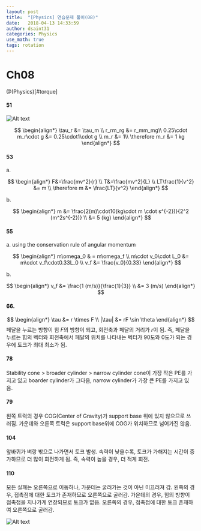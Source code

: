 ```yaml
---
layout: post
title:  "[Physics] 연습문제 풀이(08)"
date:   2018-04-13 14:33:59
author: dsaint31
categories: Physics
use_math: true
tags: rotation
---
```


# Ch08
@(Physics)[#torque]

#### 51

![Alt text](https://docs.google.com/drawings/d/e/2PACX-1vTRB-eQgNwaw-Q6Ds3ZfjqQ8SVMLTF1f7V09R_c_sl_VaTyC6dvMbL_x3I2NI9j6A8YazjaKK-qz9sM/pub?w=387&h=239)

$$
\begin{align*}
\tau_r &= \tau_m \\
r_rm_rg &= r_mm_mg\\
0.25\cdot m_r\cdot g &= 0.25\cdot1\cdot g \\
 m_r &= 1\\
 \therefore m_r &= 1 kg
\end{align*}
$$

#### 53

a.

$$
\begin{align*}
F&=\frac{mv^2}{r} \\
T&=\frac{mv^2}{L} \\
LT\frac{1}{v^2} &= m \\
\therefore m &= \frac{LT}{v^2}
\end{align*}
$$

b.

$$
\begin{align*}
m &= \frac{2(m)\cdot10(kg\cdot m \cdot s^{-2})}{2^2 (m^2s^{-2})} \\
&= 5 (kg)
\end{align*}
$$

#### 55

a.
using the conservation rule of angular momentum

$$
\begin{align*}
m\omega_0 & = m\omega_f \\
m\cdot v_0\cdot L_0 &= m\cdot v_f\cdot0.33L_0 \\
v_f &= \frac{v_0}{0.33}
\end{align*}
$$

b.

$$
\begin{align*}
v_f  &= \frac{1 (m/s)}{\frac{1}{3}}  \\
&= 3 (m/s)
\end{align*}
$$

#### 66.

$$
\begin{align*}
\tau &= r \times F \\
|\tau| &= rF \sin \theta
\end{align*}
$$
페달을 누르는 방향이 힘 $F$의 방향이 되고, 회전축과 페달의 거리가 $r$이 됨.
즉, 페달을 누르는 힘의 벡터와 회전축에서 페달의 위치를 나타내는 벡터가 90도와 0도가 되는 경우에 토크가 최대 최소가 됨.

#### 78

Stability
cone > broader cylinder > narrow cylinder
cone이 가장 작은 PE를 가지고 있고 boarder cylinder가 그다음, narrow cylinder가 가장 큰 PE를 가지고 있음.

#### 79

왼쪽 트럭의 경우 COG(Center of Gravity)가 support base 위에 있지 않으므로 쓰러짐.
가운데와 오른쪽 트럭은 support base위에 COG가 위치하므로 넘어가진 않음.

#### 104

앞바퀴가 벼랑 밖으로 나가면서 토크 발생.
속력이 낮을수록, 토크가 가해지는 시간이 증가하므로 더 많이 회전하게 됨.
즉, 속력이 높을 경우, 더 적게 회전.

#### 110

모든 실패는 오른쪽으로 이동하나, 가운데는 굴러가는 것이 아닌 미끄러져 감.
왼쪽의 경우, 접촉점에 대한 토크가 존재하므로 오른쪽으로 굴러감.
가운데의 경우, 힘의 방향이 접촉점을 지나가게 연장되므로 토크가 없음.
오른쪽의 경우, 접촉점에 대한 토크 존재하여 오른쪽으로 굴러감.

![Alt text](https://docs.google.com/drawings/d/e/2PACX-1vQGBLmE6hU6QqOqTHdcKvqKHTKZsdavBbZfLQNcaLqE20dC4mPl-gZ-PcDN9kMubrPVU9Pl7m7aqYuw/pub?w=380&h=100)

